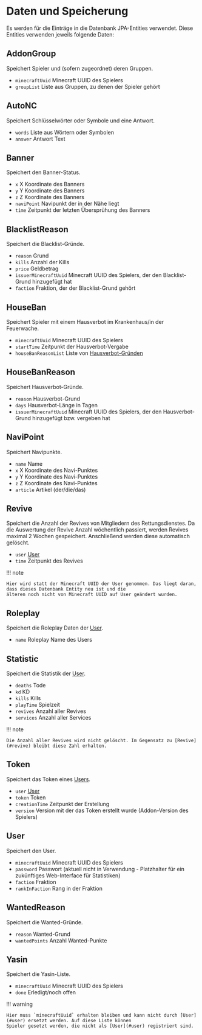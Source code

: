 # Daten und Speicherung

Es werden für die Einträge in die Datenbank JPA-Entities verwendet. Diese Entities verwenden jeweils folgende Daten:

## AddonGroup

Speichert Spieler und (sofern zugeordnet) deren Gruppen.

- `minecraftUuid` Minecraft UUID des Spielers
- `groupList` Liste aus Gruppen, zu denen der Spieler gehört

## AutoNC

Speichert Schlüsselwörter oder Symbole und eine Antwort.

- `words` Liste aus Wörtern oder Symbolen
- `answer` Antwort Text

## Banner

Speichert den Banner-Status.

- `x` X Koordinate des Banners
- `y` Y Koordinate des Banners
- `z` Z Koordinate des Banners
- `naviPoint` Navipunkt der in der Nähe liegt
- `time` Zeitpunkt der letzten Übersprühung des Banners

## BlacklistReason

Speichert die Blacklist-Gründe.

- `reason` Grund
- `kills` Anzahl der Kills
- `price` Geldbetrag
- `issuerMinecraftUuid` Minecraft UUID des Spielers, der den Blacklist-Grund hinzugefügt hat
- `faction` Fraktion, der der Blacklist-Grund gehört

## HouseBan

Speichert Spieler mit einem Hausverbot im Krankenhaus/in der Feuerwache.

- `minecraftUuid` Minecraft UUID des Spielers
- `startTime` Zeitpunkt der Hausverbot-Vergabe
- `houseBanReasonList` Liste von [Hausverbot-Gründen](#housebanreason)

## HouseBanReason

Speichert Hausverbot-Gründe.

- `reason` Hausverbot-Grund
- `days` Hausverbot-Länge in Tagen
- `issuerMinecraftUuid` Minecraft UUID des Spielers, der den Hausverbot-Grund hinzugefügt bzw. vergeben hat

## NaviPoint

Speichert Navipunkte.

- `name` Name
- `x` X Koordinate des Navi-Punktes
- `y` Y Koordinate des Navi-Punktes
- `z` Z Koordinate des Navi-Punktes
- `article` Artikel (der/die/das)

## Revive

Speichert die Anzahl der Revives von Mitgliedern des Rettungsdienstes. Da die Auswertung der Revive Anzahl wöchentlich
passiert, werden Revives maximal 2 Wochen gespeichert. Anschließend werden diese automatisch gelöscht.

- `user` [User](#user)
- `time` Zeitpunkt des Revives

!!! note

    Hier wird statt der Minecraft UUID der User genommen. Das liegt daran, dass dieses Datenbank Entity neu ist und die
    älteren noch nicht von Minecraft UUID auf User geändert wurden.

## Roleplay

Speichert die Roleplay Daten der [User](#user).

- `name` Roleplay Name des Users

## Statistic

Speichert die Statistik der [User](#user).

- `deaths` Tode
- `kd` KD
- `kills` Kills
- `playTime` Spielzeit
- `revives` Anzahl aller Revives
- `services` Anzahl aller Services

!!! note

    Die Anzahl aller Revives wird nicht gelöscht. Im Gegensatz zu [Revive](#revive) bleibt diese Zahl erhalten.

## Token

Speichert das Token eines [Users](#user).

- `user` [User](#user)
- `token` Token
- `creationTime` Zeitpunkt der Erstellung
- `version` Version mit der das Token erstellt wurde (Addon-Version des Spielers)

## User

Speichert den User.

- `minecraftUuid` Minecraft UUID des Spielers
- `password` Passwort (aktuell nicht in Verwendung - Platzhalter für ein zukünftiges Web-Interface für Statistiken)
- `faction` Fraktion
- `rankInFaction` Rang in der Fraktion

## WantedReason

Speichert die Wanted-Gründe.

- `reason` Wanted-Grund
- `wantedPoints` Anzahl Wanted-Punkte

## Yasin

Speichert die Yasin-Liste.

- `minecraftUuid` Minecraft UUID des Spielers
- `done` Erledigt/noch offen

!!! warning

    Hier muss `minecraftUuid` erhalten bleiben und kann nicht durch [User](#user) ersetzt werden. Auf diese Liste können
    Spieler gesetzt werden, die nicht als [User](#user) registriert sind.